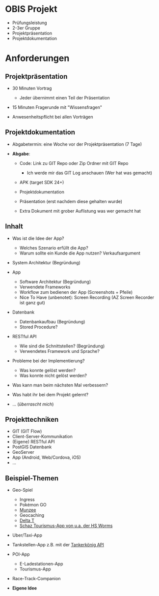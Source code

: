 # OBIS Projekt

- Prüfungsleistung
- 2-3er Gruppe
- Projektpräsentation
- Projektdokumentation

# Anforderungen

## Projektpräsentation

- 30 Minuten Vortrag

  - Jeder übernimmt einen Teil der Präsentation

- 15 Minuten Fragerunde mit "Wissensfragen"

- Anwesenheitspflicht bei allen Vorträgen

## Projektdokumentation

- Abgabetermin: eine Woche vor der Projektpräsentation (7 Tage)
- **Abgabe**:

  - Code: Link zu GIT Repo oder Zip Ordner mit GIT Repo

    - Ich werde mir das GIT Log anschauen (Wer hat was gemacht)

  - APK (target SDK 24+)

  - Projektdokumentation

  - Präsentation (erst nachdem diese gehalten wurde)

  - Extra Dokument mit grober Auflistung was wer gemacht hat

## Inhalt

- Was ist die Idee der App?

  - Welches Szenario erfüllt die App?
  - Warum sollte ein Kunde die App nutzen? Verkaufsargument

- System Architektur (Begründung)

- App

  - Software Architektur (Begründung)
  - Verwendete Frameworks
  - Workflow zum bedienen der App (Screenshots + Pfeile)
  - Nice To Have (unbenotet): Screen Recording (AZ Screen Recorder ist ganz gut)

- Datenbank

  - Datenbankaufbau (Begründung)
  - Stored Procedure?

- RESTful API

  - Wie sind die Schnittstellen? (Begründung)
  - Verwendetes Framework und Sprache?

- Probleme bei der Implementierung?

  - Was konnte gelöst werden?
  - Was konnte nicht gelöst werden?

- Was kann man beim nächsten Mal verbessern?

- Was habt ihr bei dem Projekt gelernt?

- ... (_überrascht mich_)

## Projekttechniken

- GIT (GIT Flow)
- Client-Server-Kommunikation
- (Eigene) RESTful API
- PostGIS Datenbank
- GeoServer
- App (Android, Web/Cordova, iOS)
- ...

## Beispiel-Themen

- Geo-Spiel

  - Ingress
  - Pokémon GO
  - [Munzee](https://www.playmunzee.com/)
  - Geocaching
  - [Delta T](https://deltatgame.com/)
  - [Schaz Tourismus-App von u.a. der HS Worms](https://schaz-suche.de/)

- Uber/Taxi-App

- Tankstellen-App z.B. mit der [Tankerkönig API][tkapi]

- POI-App

  - E-Ladestationen-App
  - Tourismus-App

- Race-Track-Companion

- **Eigene Idee**

[tkapi]: https://creativecommons.tankerkoenig.de/

